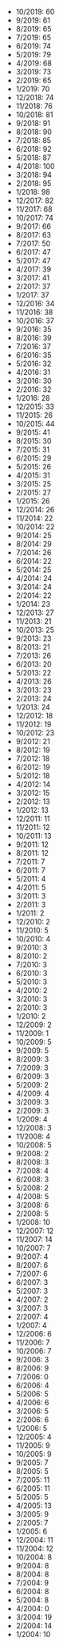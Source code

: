 *  10/2019: 60
*  9/2019: 61
*  8/2019: 65
*  7/2019: 65
*  6/2019: 74
*  5/2019: 79
*  4/2019: 68
*  3/2019: 73
*  2/2019: 65
*  1/2019: 70
*  12/2018: 74
*  11/2018: 76
*  10/2018: 81
*  9/2018: 91
*  8/2018: 90
*  7/2018: 85
*  6/2018: 92
*  5/2018: 87
*  4/2018: 100
*  3/2018: 94
*  2/2018: 95
*  1/2018: 98
*  12/2017: 82
*  11/2017: 68
*  10/2017: 74
*  9/2017: 66
*  8/2017: 63
*  7/2017: 50
*  6/2017: 47
*  5/2017: 47
*  4/2017: 39
*  3/2017: 41
*  2/2017: 37
*  1/2017: 37
*  12/2016: 34
*  11/2016: 38
*  10/2016: 37
*  9/2016: 35
*  8/2016: 39
*  7/2016: 37
*  6/2016: 35
*  5/2016: 32
*  4/2016: 31
*  3/2016: 30
*  2/2016: 32
*  1/2016: 28
*  12/2015: 33
*  11/2015: 26
*  10/2015: 44
*  9/2015: 41
*  8/2015: 30
*  7/2015: 31
*  6/2015: 29
*  5/2015: 26
*  4/2015: 31
*  3/2015: 25
*  2/2015: 27
*  1/2015: 26
*  12/2014: 26
*  11/2014: 22
*  10/2014: 22
*  9/2014: 25
*  8/2014: 29
*  7/2014: 26
*  6/2014: 22
*  5/2014: 25
*  4/2014: 24
*  3/2014: 24
*  2/2014: 22
*  1/2014: 23
*  12/2013: 27
*  11/2013: 21
*  10/2013: 25
*  9/2013: 23
*  8/2013: 21
*  7/2013: 26
*  6/2013: 20
*  5/2013: 22
*  4/2013: 26
*  3/2013: 23
*  2/2013: 24
*  1/2013: 24
*  12/2012: 18
*  11/2012: 19
*  10/2012: 23
*  9/2012: 21
*  8/2012: 19
*  7/2012: 18
*  6/2012: 19
*  5/2012: 18
*  4/2012: 14
*  3/2012: 15
*  2/2012: 13
*  1/2012: 13
*  12/2011: 11
*  11/2011: 12
*  10/2011: 13
*  9/2011: 12
*  8/2011: 12
*  7/2011: 7
*  6/2011: 7
*  5/2011: 4
*  4/2011: 5
*  3/2011: 3
*  2/2011: 3
*  1/2011: 2
*  12/2010: 2
*  11/2010: 5
*  10/2010: 4
*  9/2010: 3
*  8/2010: 2
*  7/2010: 3
*  6/2010: 3
*  5/2010: 3
*  4/2010: 2
*  3/2010: 3
*  2/2010: 3
*  1/2010: 2
*  12/2009: 2
*  11/2009: 1
*  10/2009: 5
*  9/2009: 5
*  8/2009: 3
*  7/2009: 3
*  6/2009: 3
*  5/2009: 2
*  4/2009: 4
*  3/2009: 3
*  2/2009: 3
*  1/2009: 4
*  12/2008: 3
*  11/2008: 4
*  10/2008: 5
*  9/2008: 2
*  8/2008: 3
*  7/2008: 4
*  6/2008: 3
*  5/2008: 2
*  4/2008: 5
*  3/2008: 6
*  2/2008: 5
*  1/2008: 10
*  12/2007: 12
*  11/2007: 14
*  10/2007: 7
*  9/2007: 4
*  8/2007: 6
*  7/2007: 6
*  6/2007: 3
*  5/2007: 3
*  4/2007: 2
*  3/2007: 3
*  2/2007: 4
*  1/2007: 4
*  12/2006: 6
*  11/2006: 7
*  10/2006: 7
*  9/2006: 3
*  8/2006: 9
*  7/2006: 0
*  6/2006: 4
*  5/2006: 5
*  4/2006: 6
*  3/2006: 5
*  2/2006: 6
*  1/2006: 5
*  12/2005: 4
*  11/2005: 9
*  10/2005: 9
*  9/2005: 7
*  8/2005: 5
*  7/2005: 11
*  6/2005: 11
*  5/2005: 5
*  4/2005: 13
*  3/2005: 9
*  2/2005: 7
*  1/2005: 6
*  12/2004: 11
*  11/2004: 12
*  10/2004: 8
*  9/2004: 8
*  8/2004: 8
*  7/2004: 9
*  6/2004: 8
*  5/2004: 8
*  4/2004: 0
*  3/2004: 19
*  2/2004: 14
*  1/2004: 10